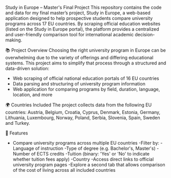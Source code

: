 Study in Europe – Master's Final Project
This repository contains the code and data for my final master’s project, Study in Europe, a web-based application designed to help prospective students compare university programs across 17 EU countries. By scraping official education websites (listed on the Study in Europe portal), the platform provides a centralized and user-friendly comparison tool for international academic decision-making.

📚 Project Overview
Choosing the right university program in Europe can be overwhelming due to the variety of offerings and differing educational systems. This project aims to simplify that process through a structured and data-driven solution:

- Web scraping of official national education portals of 16 EU countries
- Data parsing and structuring of university program information
- Web application for comparing programs by field, duration, language, location, and more

🌍 Countries Included
The project collects data from the following EU countries:
Austria, Belgium, Croatia, Cyprus, Denmark, Estonia, Germany, Lithuania, Luxembourg, Norway, Poland, Serbia, Slovenia, Spain, Sweden and Turkey.

🧩 Features
- Compare university programs across multiple EU countries
-Filter by:
  -Language of instruction
  -Type of degree (e.g. Bachelor's, Master's)
  -Number of ECTS credits
  -Tuition (binary: 'Yes' or 'No' to indicate whether tuition fees apply)
  -Country
-Access direct links to official university program pages
-Explore a second tab that allows comparison of the cost of living across all included countries
